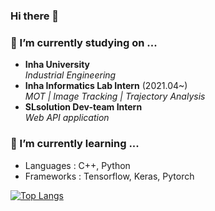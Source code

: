 ### Hi there 👋

### 🔭 I’m currently studying on ...
- **Inha University** <br>
*Industrial Engineering* <br>
- **Inha Informatics Lab Intern** (2021.04~)<br>
*MOT | Image Tracking | Trajectory Analysis*<br>
- **SLsolution Dev-team Intern**<br>
*Web API application*

### 🌱 I’m currently learning ...
- Languages : C++, Python
- Frameworks : Tensorflow, Keras, Pytorch



[![Top Langs](https://github-readme-stats.vercel.app/api/top-langs/?username=keywoong)](https://github.com/anuraghazra/github-readme-stats)





<!--
**keywoong/keywoong** is a ✨ _special_ ✨ repository because its `README.md` (this file) appears on your GitHub profile.

Here are some ideas to get you started:

- 🔭 I’m currently working on ...
- 🌱 I’m currently learning ...
- 👯 I’m looking to collaborate on ...
- 🤔 I’m looking for help with ...
- 💬 Ask me about ...
- 📫 How to reach me: ...
- 😄 Pronouns: ...
- ⚡ Fun fact: ...
-->

